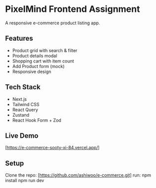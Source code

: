 # PixelMind Frontend Assignment

A responsive e-commerce product listing app.

## Features
- Product grid with search & filter
- Product details modal
- Shopping cart with item count
- Add Product form (mock)
- Responsive design

## Tech Stack
- Next.js
- Tailwind CSS
- React Query
- Zustand
- React Hook Form + Zod

## Live Demo
[https://e-commerce-sooty-xi-84.vercel.app/]

## Setup
Clone the repo: [https://github.com/ashiwoo/e-commerce.git]
run:
npm install
npm run dev


